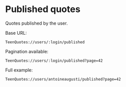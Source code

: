 # Published quotes
Quotes published by the user.

Base URL:

	TeenQuotes://users/:login/published

Pagination available:

	TeenQuotes://users/:login/published?page=42

Full example: 

	TeenQuotes://users/antoineaugusti/published?page=42